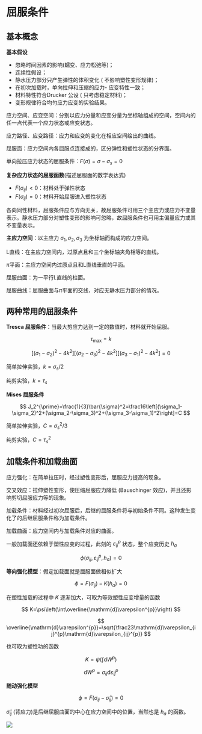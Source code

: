 # 屈服条件

## 基本概念

**基本假设**

- 忽略时间因素的影响(蠕变、应力松弛等)；
- 连续性假设；
- 静水压力部分只产生弹性的体积变化 ( 不影响塑性变形规律)；
- 在初次加载时，单向拉伸和压缩的应力- 应变特性一致；
- 材料特性符合Drucker 公设 ( 只考虑稳定材料)；
- 变形规律符合均匀应力应变的实验结果。


应力空间、应变空间：分别以应力分量和应变分量为坐标轴组成的空间，空间内的任一点代表一个应力状态或应变状态。

应力路径、应变路径：应力和应变的变化在相应空间绘出的曲线。

屈服面：应力空间内各屈服点连接成的，区分弹性和塑性状态的分界面。

单向拉压应力状态的屈服条件：$F(\sigma)=\sigma-\sigma_s=0$

**复杂应力状态的屈服函数**(描述屈服面的数学表达式)

- $F(\sigma_{ij})<0$：材料处于弹性状态
- $F(\sigma_{ij})=0$：材料开始屈服进入塑性状态

各向同性材料，屈服条件应与方向无关，故屈服条件可用三个主应力或应力不变量表示。静水压力部分对塑性变形的影响可忽略，故屈服条件也可用主偏量应力或其不变量表示。

**主应力空间**：以主应力 $\sigma_1,\sigma_2,\sigma_3$ 为坐标轴而构成的应力空间。

L直线：在主应力空间内，过原点且和三个坐标轴夹角相等的直线。 

$\pi$平面：主应力空间内过原点且和L直线垂直的平面。

屈服曲面：为一平行L直线的柱面。

屈服曲线：屈服曲面与$\pi$平面的交线，对应无静水压力部分的情况。

## 两种常用的屈服条件

**Tresca 屈服条件**：当最大剪应力达到一定的数值时，材料就开始屈服。

$$
\tau_{\max}=k
$$

$$
\left[\left(\sigma_1-\sigma_2\right)^2-4k^2\right]\left[\left(\sigma_2-\sigma_3\right)^2-4k^2\right]\left[\left(\sigma_3-\sigma_1\right)^2-4k^2\right]=0
$$

简单拉伸实验，$k=\sigma_s/2$

纯剪实验，$k=\tau_s$


**Mises 屈服条件**

$$
J_2^{\prime}=\frac{1}{3}\bar{\sigma}^2=\frac16\left[(\sigma_1-\sigma_2)^2+(\sigma_2-\sigma_3)^2+(\sigma_3-\sigma_1)^2\right]=C
$$

简单拉伸实验，$C=\sigma_s^2/3$

纯剪实验，$C=\tau_s^2$

## 加载条件和加载曲面

应力强化：在简单拉压时，经过塑性变形后，屈服应力提高的现象。

交叉效应：拉伸塑性变形，使压缩屈服应力降低 (Bauschinger 效应)，并且还影响剪切屈服应力等的现象。

加载条件：材料经过初次屈服后，后继的屈服条件将与初始条件不同。这种发生变化了的后继屈服条件称为加载条件。

加载曲面：应力空间内与加载条件对应的曲面。

一般加载面还依赖于塑性应变的过程，此刻的 $\varepsilon_{ij}^p$ 状态，整个应变历史 $h_a$

$$
\phi(\sigma_{ij},\varepsilon_{ij}^p,h_a)=0
$$

**等向强化模型**：假定加载面就是屈服面做相似扩大

$$
\phi=F(\sigma_{ij})-K(h_a)=0
$$

在塑性加载的过程中 $K$ 逐渐加大，可取为等效塑性应变增量的函数

$$
K=\psi\left(\int\overline{\mathrm{d}\varepsilon^{p}}\right)
$$

$$
\overline{\mathrm{d}\varepsilon^{p}}=\sqrt{\frac23\mathrm{d}\varepsilon_{ij}^{p}\mathrm{d}\varepsilon_{ij}^{p}}
$$

也可取为塑性功的函数

$$
K=\psi\left(\int\mathrm{d}W^{p}\right)
$$

$$
\mathrm{d}W^p=\sigma_{ij}\mathrm{d}\varepsilon_{ij}^p
$$


**随动强化模型**

$$
\phi=F(\sigma_{ij}-\hat{\sigma}_{ij})=0
$$

$\hat{\sigma}_{ij}$ (背应力)是后继屈服曲面的中心在应力空间中的位置，当然也是 $h_a$ 的函数。

![](PasteImage/2024-04-02-14-54-01.png)


